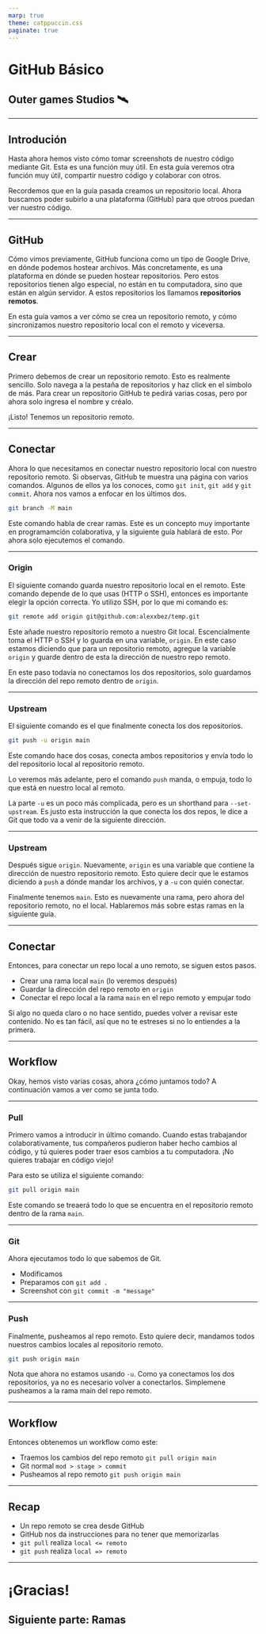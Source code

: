 ```yaml
---
marp: true
theme: catppuccin.css
paginate: true
---
```


# GitHub Básico

## Outer games Studios 🛰️

---

## Introdución

Hasta ahora hemos visto cómo tomar screenshots de nuestro código mediante Git. Esta es una función muy útil. En esta guía veremos otra función muy útil, compartir nuestro código y colaborar con otros. 

Recordemos que en la guía pasada creamos un repositorio local. Ahora buscamos poder subirlo a una plataforma (GitHub) para que otroos puedan ver nuestro código.

---

## GitHub

Cómo vimos previamente, GitHub funciona como un tipo de Google Drive, en dónde podemos hostear archivos. Más concretamente, es una plataforma en dónde se pueden hostear repositorios. Pero estos repositorios tienen algo especial, no están en tu computadora, sino que están en algún servidor. A estos repositorios los llamamos **repositorios remotos**. 

En esta guía vamos a ver cómo se crea un repositorio remoto, y cómo sincronizamos nuestro repositorio local con el remoto y viceversa. 

---

## Crear

Primero debemos de crear un repositorio remoto. Esto es realmente sencillo. Solo navega a la pestaña de repositorios y haz click en el símbolo de más. Para crear un repositorio GitHub te pedirá varias cosas, pero por ahora solo ingresa el nombre y créalo. 

¡Listo! Tenemos un repositorio remoto.

---

## Conectar

Ahora lo que necesitamos en conectar nuestro repositorio local con nuestro repositorio remoto. Si observas, GitHub te muestra una página con varios comandos. Algunos de ellos ya los conoces, como `git init`, `git add` y `git commit`. Ahora nos vamos a enfocar en los últimos dos. 

```bash
git branch -M main
```

Este comando habla de crear ramas. Este es un concepto muy importante en programamción colaborativa, y la siguiente guía hablará de esto. Por ahora solo ejecutemos el comando. 

---

### Origin

El siguiente comando guarda nuestro repositorio local en el remoto. Este comando depende de lo que usas (HTTP o SSH), entonces es importante elegir la opción correcta. Yo utilizo SSH, por lo que mi comando es:

```bash
git remote add origin git@github.com:alexxbez/temp.git
```

Este añade nuestro repositorio remoto a nuestro Git local. Escencialmente toma el HTTP o SSH y lo guarda en una variable, `origin`. En este caso estamos diciendo que para un repositorio remoto, agregue la variable `origin` y guarde dentro de esta la dirección de nuestro repo remoto. 

En este paso todavía no conectamos los dos repositorios, solo guardamos la dirección del repo remoto dentro de `origin`.

---

### Upstream

El siguiente comando es el que finalmente conecta los dos repositorios.

```bash
git push -u origin main
```

Este comando hace dos cosas, conecta ambos repositorios y envía todo lo del repositorio local al repositorio remoto. 

Lo veremos más adelante, pero el comando `push` manda, o empuja, todo lo que está en nuestro local al remoto. 

La parte `-u` es un poco más complicada, pero es un shorthand para `--set-upstream`. Es justo esta instrucción la que conecta los dos repos, le dice a Git que todo va a venir de la siguiente dirección. 

--- 

### Upstream

Después sigue `origin`. Nuevamente, `origin` es una variable que contiene la dirección de nuestro repositorio remoto. Esto quiere decir que le estamos diciendo a `push` a dónde mandar los archivos, y a `-u` con quién conectar.

Finalmente tenemos `main`. Esto es nuevamente una rama, pero ahora del repositorio remoto, no el local. Hablaremos más sobre estas ramas en la siguiente guía. 

---

## Conectar

Entonces, para conectar un repo local a uno remoto, se siguen estos pasos.

- Crear una rama local `main` (lo veremos después)
- Guardar la dirección del repo remoto en `origin`
- Conectar el repo local a la rama `main` en el repo remoto y empujar todo 

Si algo no queda claro o no hace sentido, puedes volver a revisar este contenido. No es tan fácil, así que no te estreses si no lo entiendes a la primera.

---

## Workflow

Okay, hemos visto varias cosas, ahora ¿cómo juntamos todo? A continuación vamos a ver como se junta todo. 


---

### Pull

Primero vamos a introducir in último comando. Cuando estas trabajandor colaborativamente, tus compañeros pudieron haber hecho cambios al código, y tú quieres poder traer esos cambios a tu computadora. ¡No quieres trabajar en código viejo!

Para esto se utiliza el siguiente comando:

```bash
git pull origin main
```

Este comando se treaerá todo lo que se encuentra en el repositorio remoto dentro de la rama `main`. 

---

### Git

Ahora ejecutamos todo lo que sabemos de Git. 

- Modificamos
- Preparamos con `git add .`
- Screenshot con `git commit -m "message"`

---

### Push

Finalmente, pusheamos al repo remoto. Esto quiere decir, mandamos todos nuestros cambios locales al repositorio remoto. 

```bash
git push origin main
```

Nota que ahora no estamos usando `-u`. Como ya conectamos los dos repositorios, ya no es necesario volver a conectarlos. Simplemene pusheamos a la rama main del repo remoto. 

---

## Workflow 

Entonces obtenemos un workflow como este:

- Traemos los cambios del repo remoto `git pull origin main`
- Git normal `mod > stage > commit`
- Pusheamos al repo remoto `git push origin main`

---

## Recap

- Un repo remoto se crea desde GitHub
- GitHub nos da instrucciones para no tener que memorizarlas
- `git pull` realiza `local <= remoto`
- `git push` realiza `local => remoto`

---

# ¡Gracias!

## Siguiente parte: Ramas
